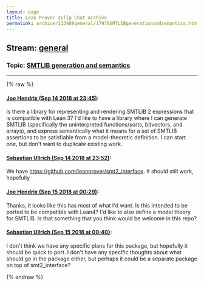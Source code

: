 ```yaml
---
layout: page
title: Lean Prover Zulip Chat Archive 
permalink: archive/113488general/17970SMTLIBgenerationandsemantics.html
---
```


## Stream: [general](index.html)
### Topic: [SMTLIB generation and semantics](17970SMTLIBgenerationandsemantics.html)

---


{% raw %}
#### [ Joe Hendrix (Sep 14 2018 at 23:45)](https://leanprover.zulipchat.com/#narrow/stream/113488-general/topic/SMTLIB%20generation%20and%20semantics/near/133980967):
<p>Is there a library for representing and rendering SMTLIB 2 expressions that is compatible with Lean 3?  I'd like to have a library where I can generate SMTLIB (specifically the uninterpreted functions/sorts, bitvectors, and arrays), and express semantically what it means for a set of SMTLIB assertions to be satisfiable from a model-theoretic definition.  I can start one, but don't want to duplicate existing work.</p>

#### [ Sebastian Ullrich (Sep 14 2018 at 23:52)](https://leanprover.zulipchat.com/#narrow/stream/113488-general/topic/SMTLIB%20generation%20and%20semantics/near/133981366):
<p>We have <a href="https://github.com/leanprover/smt2_interface" target="_blank" title="https://github.com/leanprover/smt2_interface">https://github.com/leanprover/smt2_interface</a>. It should still work, hopefully</p>

#### [ Joe Hendrix (Sep 15 2018 at 00:29)](https://leanprover.zulipchat.com/#narrow/stream/113488-general/topic/SMTLIB%20generation%20and%20semantics/near/133983348):
<p>Thanks, it looks like this has most of what I'd want.  Is this intended to be ported to be compatible with Lean4?  I'd like to also define a model theory for SMTLIB.  Is that something that you think would be welcome in this repo?</p>

#### [ Sebastian Ullrich (Sep 15 2018 at 00:40)](https://leanprover.zulipchat.com/#narrow/stream/113488-general/topic/SMTLIB%20generation%20and%20semantics/near/133983745):
<p>I don't think we have any specific plans for this package, but hopefully it should be quick to port. I don't have any specific thoughts about what should go in the package either, but perhaps it could be a separate package on top of smt2_interface?</p>


{% endraw %}

